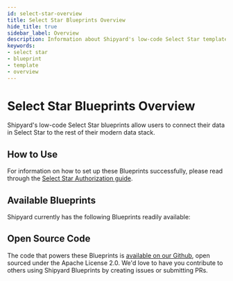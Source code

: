 ```yaml
---
id: select-star-overview
title: Select Star Blueprints Overview
hide_title: true
sidebar_label: Overview
description: Information about Shipyard's low-code Select Star templates.
keywords:
- select star
- blueprint
- template
- overview
---
```


# Select Star Blueprints Overview

Shipyard's low-code Select Star blueprints allow users to connect their data in Select Star to the rest of their modern data stack.

## How to Use
For information on how to set up these Blueprints successfully, please read through the [Select Star Authorization guide](select-star-authorization.md).

## Available Blueprints
Shipyard currently has the following Blueprints readily available: 

## Open Source Code
The code that powers these Blueprints is [available on our Github](https://www.shipyardapp.com/docs/blueprint-library/select-star/select-star-overview/), open sourced under the Apache License 2.0. We'd love to have you contribute to others using Shipyard Blueprints by creating issues or submitting PRs.
